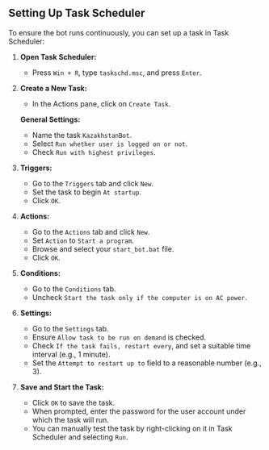 ## Setting Up Task Scheduler

To ensure the bot runs continuously, you can set up a task in Task Scheduler:

1. **Open Task Scheduler:**
   - Press `Win + R`, type `taskschd.msc`, and press `Enter`.

2. **Create a New Task:**
   - In the Actions pane, click on `Create Task`.

   **General Settings:**
   - Name the task `KazakhstanBot`.
   - Select `Run whether user is logged on or not`.
   - Check `Run with highest privileges`.

3. **Triggers:**
   - Go to the `Triggers` tab and click `New`.
   - Set the task to begin `At startup`.
   - Click `OK`.

4. **Actions:**
   - Go to the `Actions` tab and click `New`.
   - Set `Action` to `Start a program`.
   - Browse and select your `start_bot.bat` file.
   - Click `OK`.

5. **Conditions:**
   - Go to the `Conditions` tab.
   - Uncheck `Start the task only if the computer is on AC power`.

6. **Settings:**
   - Go to the `Settings` tab.
   - Ensure `Allow task to be run on demand` is checked.
   - Check `If the task fails, restart every`, and set a suitable time interval (e.g., 1 minute).
   - Set the `Attempt to restart up to` field to a reasonable number (e.g., 3).

7. **Save and Start the Task:**
   - Click `OK` to save the task.
   - When prompted, enter the password for the user account under which the task will run.
   - You can manually test the task by right-clicking on it in Task Scheduler and selecting `Run`.
